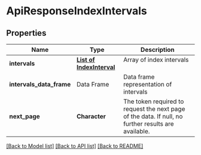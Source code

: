# ApiResponseIndexIntervals

[//]: # (CLASS:IntrinioSDK::ApiResponseIndexIntervals)

[//]: # (KIND:object)

## Properties

[//]: # (START_DEFINITION)

Name | Type | Description
------------ | ------------- | -------------
**intervals** | [**List of IndexInterval**](IndexInterval.md) | Array of index intervals &nbsp;
**intervals_data_frame** | Data Frame | Data frame representation of intervals
**next_page** | **Character** | The token required to request the next page of the data. If null, no further results are available. &nbsp;

[//]: # (END_DEFINITION)


[//]: # (CONTAINED_CLASS:IntrinioSDK::IndexInterval)


[[Back to Model list]](../README.md#documentation-for-models) [[Back to API list]](../README.md#documentation-for-api-endpoints) [[Back to README]](../README.md)


